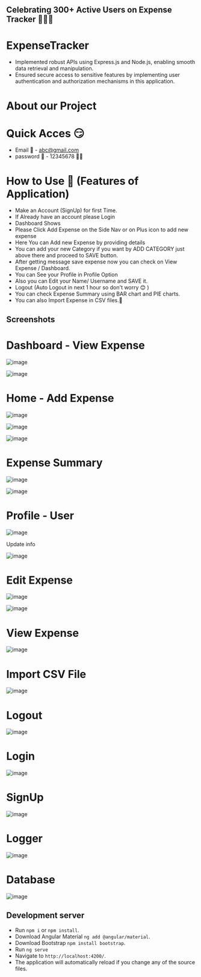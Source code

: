 

## Celebrating 300+ Active Users on Expense Tracker 🥳🎉🍾

# ExpenseTracker
- Implemented robust APIs using Express.js and Node.js, enabling smooth data retrieval and manipulation.
- Ensured secure access to sensitive features by implementing user authentication and authorization mechanisms in this application.

# About our Project



# Quick Acces 😏

- Email 📧 - abc@gmail.com
- password 🔑 - 12345678 🤫🤐


# How to Use 👥 (Features of Application)
- Make an Account (SignUp) for first Time.
- If Already have an account please Login
- Dashboard Shows
- Please Click Add Expense on the Side Nav or on Plus icon to add new expense
- Here You can Add new Expense by providing details
- You can add your new Category if you want by ADD CATEGORY just above there and proceed to SAVE button.
- After getting message save expense now you can check on View Expense / Dashboard.
- You can See your Profile in Profile Option
- Also you can Edit your Name/ Username and SAVE it.
- Logout (Auto Logout in next 1 hour so don't worry 😊 )
- You can check Expense Summary using BAR chart and PIE charts.
- You can also Import Expense in CSV files.📩
## Screenshots
# Dashboard - View Expense

![image](https://github.com/grraghav120/expense-tracker/assets/96789493/47943654-8b88-4adb-afd2-2fc2ce7be0a2)


![image](https://github.com/grraghav120/expense-tracker/assets/96789493/16dc906d-8092-441d-9214-12b42d0404d3)


# Home - Add Expense 

![image](https://github.com/grraghav120/expense-tracker/assets/96789493/b8df0bfe-3d86-4666-a6a6-05f40b026471)

![image](https://github.com/grraghav120/expense-tracker/assets/96789493/a8f01ea0-bbc0-4b92-ad0d-470579b96e68)

![image](https://github.com/grraghav120/expense-tracker/assets/96789493/b9cb123f-2def-4864-868b-999d38984348)

# Expense Summary

![image](https://github.com/grraghav120/expense-tracker/assets/96789493/915db7b6-4567-48bb-8147-21787da4d6d0)

![image](https://github.com/grraghav120/expense-tracker/assets/96789493/a5d048f7-2adc-496b-9c4a-af5fdbf221b0)


# Profile - User

![image](https://github.com/grraghav120/expense-tracker/assets/96789493/dae4b7aa-e337-4584-803a-35cb064d1b5a)

Update info

![image](https://github.com/grraghav120/expense-tracker/assets/96789493/eb86dded-17bf-4546-9e7f-b6493370fbea)


# Edit Expense

![image](https://github.com/grraghav120/expense-tracker/assets/96789493/8f0af600-4311-4b63-9aff-95b20de67be4)

![image](https://github.com/grraghav120/expense-tracker/assets/96789493/02d2e634-cd47-4ed5-944d-77467afc6be7)

# View Expense

![image](https://github.com/grraghav120/expense-tracker/assets/96789493/2eb61c22-2b25-4c21-ace6-efb8e836e36a)



# Import CSV File
![image](https://github.com/grraghav120/expense-tracker/assets/96789493/90d27a08-51cb-4b3c-9dc8-843cdcbcee6f)


# Logout
![image](https://github.com/grraghav120/expense-tracker/assets/96789493/04bc9557-aad8-4f5b-8ec1-077fa3262be9)


# Login
![image](https://github.com/grraghav120/expense-tracker/assets/96789493/7de69073-ad13-40a7-8d7e-8f1b3fd3f492)

# SignUp
![image](https://github.com/grraghav120/expense-tracker/assets/96789493/33d3d042-5283-49c9-8a37-e5ee902d967a)

# Logger
![image](https://github.com/grraghav120/expense-tracker/assets/96789493/7e37a242-533a-41fc-b418-430eb77f4746)

# Database

![image](https://github.com/grraghav120/expense-tracker/assets/96789493/b490db8a-d765-4506-af9c-31185646ad2d)



## Development server
- Run `npm i` or `npm install`.
- Download Angular Material `ng add @angular/material`.
- Download Bootstrap `npm install bootstrap`.
- Run `ng serve`
- Navigate to  `http://localhost:4200/`.
- The application will automatically reload if you change any of the source files.
